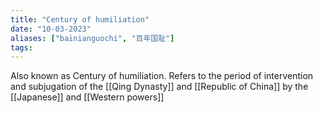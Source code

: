 ```yaml
---
title: "Century of humiliation"
date: "10-03-2023"
aliases: ["bainianguochi", "百年国耻"]
tags:
---
```


Also known as Century of humiliation. Refers to the period of intervention and subjugation of the [[Qing Dynasty]] and [[Republic of China]] by the [[Japanese]] and [[Western powers]]